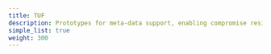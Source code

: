 ```yaml
---
title: TUF
description: Prototypes for meta-data support, enabling compromise resilience, revocation of keys and artifacts, and timeliness guarantees.
simple_list: true
weight: 300
---
```

